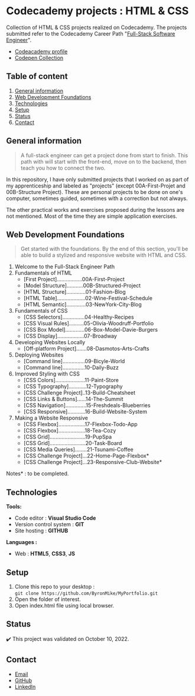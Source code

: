 # Codecademy projects : HTML & CSS

Collection of HTML & CSS projects realized on Codecademy.
The projects submitted refer to the Codecademy Career Path "[Full-Stack Software Engineer](https://join.codecademy.com/learn/paths/full-stack-engineer-career-path/)".

- [Codeacademy profile](https://www.codecademy.com/profiles/ByronMike)
- [Codepen Collection](https://codepen.io/collection/bNoKmK)

## Table of content
1. [General information](#General-information)
2. [Web Development Foundations](#Web-Development-Foundations)
3. [Technologies](#Technologies)
4. [Setup](#Setup)
5. [Status](#Status)
6. [Contact](#Contact)

## General information

> A full-stack engineer can get a project done from start to finish. This path with will start with the front-end, move on to the backend, then teach you how to connect the two.
  
In this repository, I have only submitted projects that I worked on as part of my apprenticeship and labeled as "projects" (except 00A-First-Projet and 00B-Structure Project). These are personal projects to be done on one's computer, sometimes guided, sometimes with a correction but not always.

The other practical works and exercises proposed during the lessons are not mentioned. Most of the time they are simple application exercises.

## Web Development Foundations  

> Get started with the foundations. By the end of this section, you'll be able to build a stylized and responsive website with HTML and CSS.

1. Welcome to the Full-Stack Engineer Path
2. Fundamentals of HTML
	- [First Project].................00A-First-Project
	- [Model Structure]...........00B-Structured-Project
	- [HTML Structure].............01-Fashion-Blog
    - [HTML Table]...................02-Wine-Festival-Schedule
    - [HTML Semantic].............03-NewYork-City-Blog
3. Fundamentals of CSS
	- [CSS Selectors]...............04-Healthy-Recipes
	- [CSS Visual Rules]..........05-Olivia-Woodruff-Portfolio
	- [CSS Box Model].............06-Box-Model-Davie-Burgers
    - [CSS Display]..................07-Broadway
4. Developing Websites Locally
	- [Off-platform Project].......08-Dasmotos-Arts-Crafts
5. Deploying Websites
	- [Command line]...............09-Bicyle-World
	- [Command line]...............10-Daily-Buzz
6. Improved Styling with CSS
	- [CSS Colors]....................11-Paint-Store
	- [CSS Typography]............12-Typography
	- [CSS Challenge Project]..13-Build-Cheatsheet
	- [CSS Links & Buttons]......14-The-Summit
	- [CSS Navigation]..............15-Freshdeals-Blueberries
	- [CSS Responsive]............16-Build-Website-System
7. Making a Website Responsive
	- [CSS Flexbox]..................17-Flexbox-Todo-App
	- [CSS Flexbox]..................18-Tea-Cozy
	- [CSS Grid]........................19-PupSpa
	- [CSS Grid]........................20-Task-Board
	- [CSS Media Queries]........21-Tsunami-Coffee
	- [CSS Challenge Project]...22-Home-Page-Flexbox*
	- [CSS Challenge Project]...23-Responsive-Club-Website*

Notes* : to be completed.

## Technologies
**Tools:**
 * Code editor : **Visual Studio Code**
 * Version control system : **GIT**
 * Site hosting : **GITHUB**
  
**Languages :**
 * Web : **HTML5**, **CSS3**, **JS**

## Setup
1. Clone this repo to your desktop :\
`git clone https://github.com/ByronMike/MyPortfolio.git`
2. Open the folder of interest.
3. Open index.html file using local browser.

## Status
:heavy_check_mark: This project was validated on October 10, 2022.

## Contact
* [Email](mailto:auger.michaell@gmail;com)
* [GitHub](https://github.com/ByronMike)
* [LinkedIn](https://www.linkedin.com/in/auger-michael/)
